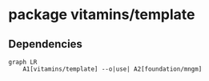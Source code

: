# package vitamins/template

## Dependencies

```mermaid
graph LR
    A1[vitamins/template] --o|use| A2[foundation/mngm]
```


